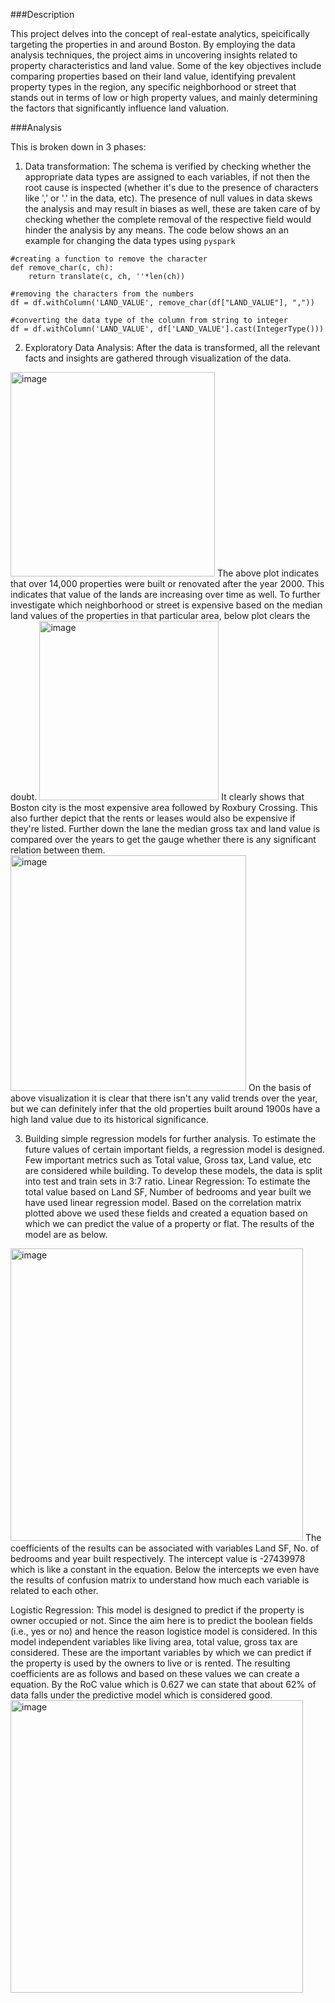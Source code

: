 ###Description

This project delves into the concept of real-estate analytics, speicifically targeting the properties in and around Boston. By employing the data analysis techniques, the project aims in uncovering insights related to property characteristics and land value. Some of the key objectives include comparing properties based on their land value, identifying prevalent property types in the region, any specific neighborhood or street that stands out in terms of low or high property values, and mainly determining the factors that significantly influence land valuation.

###Analysis

This is broken down in 3 phases:
1. Data transformation: The schema is verified by checking whether the appropriate data types are assigned to each variables, if not then the root cause is inspected (whether it's due to the presence of characters like ',' or '.' in the data, etc). The presence of null values in data skews the analysis and may result in biases as well, these are taken care of by checking whether the complete removal of the respective field would hinder the analysis by any means.
The code below shows an an example for changing the data types using `pyspark`
```
#creating a function to remove the character
def remove_char(c, ch):
    return translate(c, ch, ''*len(ch))

#removing the characters from the numbers
df = df.withColumn('LAND_VALUE', remove_char(df["LAND_VALUE"], ","))

#converting the data type of the column from string to integer
df = df.withColumn('LAND_VALUE', df['LAND_VALUE'].cast(IntegerType()))
```

2. Exploratory Data Analysis: After the data is transformed, all the relevant facts and insights are gathered through visualization of the data.

<img width="327" alt="image" src="https://github.com/RonitinoR/Property-Assement-ANALYSIS/assets/126113058/9e5e8220-f44e-4bde-bd71-9604f43f2767">
The above plot indicates that over 14,000 properties were built or renovated after the year 2000. This indicates that value of the lands are increasing over time as well. 
To further investigate which neighborhood or street is expensive based on the median land values of the properties in that particular area, below plot clears the doubt.
<img width="287" alt="image" src="https://github.com/RonitinoR/Property-Assement-ANALYSIS/assets/126113058/0933fcc7-fa70-459c-991b-0a6f566bfa9e">
It clearly shows that Boston city is the most expensive area followed by Roxbury Crossing. This also further depict that the rents or leases would also be expensive if they're listed.
Further down the lane the median gross tax and land value is compared over the years to get the gauge whether there is any significant relation between them.
<img width="377" alt="image" src="https://github.com/RonitinoR/Property-Assement-ANALYSIS/assets/126113058/08de4841-aa99-4fe3-a189-b9f65690d96a">
On the basis of above visualization it is clear that there isn't any valid trends over the year, but we can definitely infer that the old properties built around 1900s have a high land value due to its historical significance.

3. Building simple regression models for further analysis.
To estimate the future values of certain important fields, a regression model is designed. Few important metrics such as Total value, Gross tax, Land value, etc are considered while building. To develop these models, the data is split into test and train sets in 3:7 ratio.
Linear Regression:
To estimate the total value based on Land SF, Number of bedrooms and year built we have used linear regression model. Based on the correlation matrix plotted above we used these fields and created a equation based on which we can predict the value of a property or flat. The results of the model are as below.
<img width="468" alt="image" src="https://github.com/RonitinoR/Property-Assement-ANALYSIS/assets/126113058/9a86fe43-0720-472b-8a57-ef2806f6a141">
The coefficients of the results can be associated with variables Land SF, No. of bedrooms and year built respectively. The intercept value is -27439978 which is like a constant in the equation. Below the intercepts we even have the results of confusion matrix to understand how much each variable is related to each other.

Logistic Regression:
This model is designed to predict if the property is owner occupied or not. Since the aim here is to predict the boolean fields (i.e., yes or no) and hence the reason logistice model is considered. In this model independent variables like living area, total value, gross tax are considered. These are the important variables by which we can predict if the property is used by the owners to live or is rented. The resulting coefficients are as follows and based on these values we can create a equation. By the RoC value which is 0.627 we can state that about 62% of data falls under the predictive model which is considered good.  
<img width="468" alt="image" src="https://github.com/RonitinoR/Property-Assement-ANALYSIS/assets/126113058/b2429bb2-d306-4851-8e07-3fda85b6c038">





